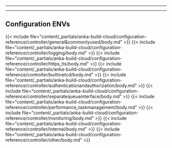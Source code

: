
---
---
## Configuration ENVs
{{< include file="content/_partials/anka-build-cloud/configuration-reference/controller/general&commonlyused/body.md" >}}
{{< include file="content/_partials/anka-build-cloud/configuration-reference/controller/logging/body.md" >}}
{{< include file="content/_partials/anka-build-cloud/configuration-reference/controller/https_tls/body.md" >}}
{{< include file="content/_partials/anka-build-cloud/configuration-reference/controller/builtinetcd/body.md" >}}
{{< include file="content/_partials/anka-build-cloud/configuration-reference/controller/authenticationandauthorization/body.md" >}}
{{< include file="content/_partials/anka-build-cloud/configuration-reference/controller/separatequeueinterface/body.md" >}}
{{< include file="content/_partials/anka-build-cloud/configuration-reference/controller/performance_taskmanagement/body.md" >}}
{{< include file="content/_partials/anka-build-cloud/configuration-reference/controller/monitoring/body.md" >}}
{{< include file="content/_partials/anka-build-cloud/configuration-reference/controller/internal/body.md" >}}
{{< include file="content/_partials/anka-build-cloud/configuration-reference/controller/other/body.md" >}}
